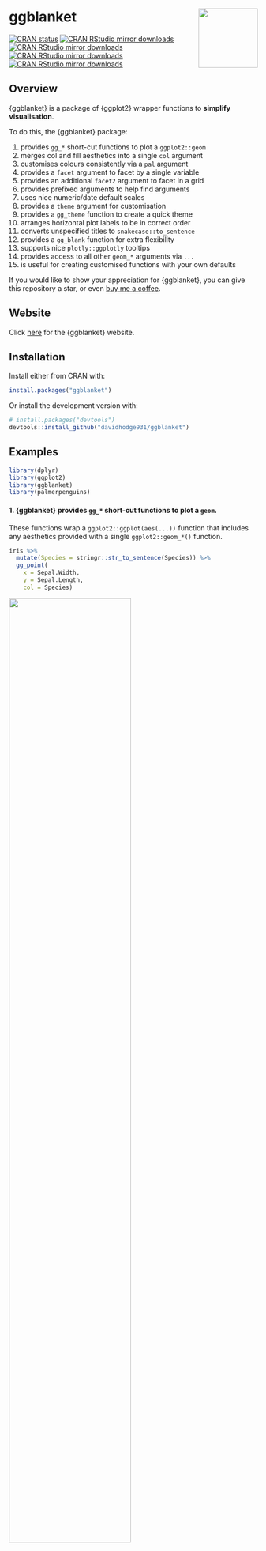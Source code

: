 
<!-- README.md is generated from README.Rmd. Please edit that file -->

# ggblanket <img src="man/figures/logo.png" align="right" width="120" />

<!-- badges: start -->

[![CRAN
status](https://www.r-pkg.org/badges/version/ggblanket)](https://CRAN.R-project.org/package=ggblanket)
[![CRAN RStudio mirror
downloads](https://cranlogs.r-pkg.org/badges/grand-total/ggblanket?color=lightgrey)](https://r-pkg.org/pkg/ggblanket)
[![CRAN RStudio mirror
downloads](https://cranlogs.r-pkg.org/badges/last-month/ggblanket?color=lightgrey)](https://r-pkg.org/pkg/ggblanket)
[![CRAN RStudio mirror
downloads](https://cranlogs.r-pkg.org/badges/last-week/ggblanket?color=lightgrey)](https://r-pkg.org/pkg/ggblanket)
[![CRAN RStudio mirror
downloads](https://cranlogs.r-pkg.org/badges/last-day/ggblanket?color=lightgrey)](https://r-pkg.org/pkg/ggblanket)
<!-- badges: end -->

## Overview

{ggblanket} is a package of {ggplot2} wrapper functions to **simplify
visualisation**.

To do this, the {ggblanket} package:

1.  provides `gg_*` short-cut functions to plot a `ggplot2::geom`
2.  merges col and fill aesthetics into a single `col` argument
3.  customises colours consistently via a `pal` argument
4.  provides a `facet` argument to facet by a single variable
5.  provides an additional `facet2` argument to facet in a grid
6.  provides prefixed arguments to help find arguments
7.  uses nice numeric/date default scales
8.  provides a `theme` argument for customisation
9.  provides a `gg_theme` function to create a quick theme
10. arranges horizontal plot labels to be in correct order
11. converts unspecified titles to `snakecase::to_sentence`
12. provides a `gg_blank` function for extra flexibility
13. supports nice `plotly::ggplotly` tooltips
14. provides access to all other `geom_*` arguments via `...`
15. is useful for creating customised functions with your own defaults

If you would like to show your appreciation for {ggblanket}, you can
give this repository a star, or even
<a href="https://www.buymeacoffee.com/davidhodge931" target="_blank">buy
me a coffee</a>.

## Website

Click [here](https://davidhodge931.github.io/ggblanket/) for the
{ggblanket} website.

## Installation

Install either from CRAN with:

``` r
install.packages("ggblanket")
```

Or install the development version with:

``` r
# install.packages("devtools")
devtools::install_github("davidhodge931/ggblanket")
```

## Examples

``` r
library(dplyr)
library(ggplot2)
library(ggblanket)
library(palmerpenguins)
```

#### 1. {ggblanket} provides `gg_*` short-cut functions to plot a `geom`.

These functions wrap a `ggplot2::ggplot(aes(...))` function that
includes any aesthetics provided with a single `ggplot2::geom_*()`
function.

``` r
iris %>%
  mutate(Species = stringr::str_to_sentence(Species)) %>% 
  gg_point(
    x = Sepal.Width, 
    y = Sepal.Length, 
    col = Species)
```

<img src="man/figures/README-unnamed-chunk-3-1.png" width="70%" />

#### 2. {ggblanket} merges col and fill aesthetics into a single `col` argument.

There is no `fill` concept in {ggblanket}. Instead, `col` relates to
both the `col` and `fill` concepts of {ggplot2}. A message is provided
to users in the console to remind them of this.

``` r
penguins %>% 
  gg_histogram(
    x = body_mass_g, 
    col = species) 
```

<img src="man/figures/README-unnamed-chunk-4-1.png" width="70%" />

#### 3. {ggblanket} customises colours via `pal` and `alpha` arguments consistently.

These arguments work in the same way regardless of whether a `col`
variable is specified or not. This is therefore one less thing for users
to remember.

``` r
penguins %>% 
  mutate(sex = stringr::str_to_sentence(sex)) %>% 
  group_by(species, sex) %>% 
  summarise(body_mass_g = mean(body_mass_g, na.rm = TRUE)) %>% 
  gg_col(
    x = species, 
    y = body_mass_g, 
    col = sex, 
    position = position_dodge2(preserve = "single"),
    pal = c("#1B9E77", "#9E361B"))
```

<img src="man/figures/README-unnamed-chunk-5-1.png" width="70%" />

#### 4. {ggblanket} provides a `facet` argument to facet by a single variable.

Facetting is treated as if it is an aesthetic, where the users just
provide an unquoted variable to facet by. A message is provided to users
in the console to remind them of this.

``` r
penguins %>% 
  tidyr::drop_na(sex) %>%
  mutate(sex = stringr::str_to_sentence(sex)) %>% 
  gg_violin(
    x = sex, 
    y = body_mass_g, 
    facet = species, 
    y_include = 0, 
    y_breaks = scales::breaks_width(1000),
    pal = "#1B9E77")
```

<img src="man/figures/README-unnamed-chunk-6-1.png" width="70%" />

#### 5. {ggblanket} provides an additional `facet2` argument to facet in a grid.

If only `facet` is provided, the `gg_*` function under the hood uses
`ggplot2::facet_wrap` to wrap by that variable.

However, if `facet2` is also provided, then the gg\_\* function uses
`ggplot2::facet_grid` to facet in grid of `facet` by `facet2`.

``` r
penguins %>% 
  tidyr::drop_na(sex) %>% 
  mutate(sex = stringr::str_to_sentence(sex)) %>% 
  gg_point(
    x = bill_length_mm, 
    y = body_mass_g,
    col = sex,
    facet = species,
    facet2 = sex, 
    y_breaks = scales::breaks_width(1500), 
    size = 1)
```

<img src="man/figures/README-unnamed-chunk-7-1.png" width="70%" />

#### 6. {ggblanket} provides prefixed arguments for customisation.

This is designed to work with the Rstudio autocomplete to help you find
the adjustment you need. Press the tab key after typing `x_`,`y_`,
`col_` or `facet_` to access this. Then use arrow keys, and press tab
again to select.

In general, arguments follow the prefix with the argument name that they
relate to in the `ggplot2` function (e.g. `scale_*_continuous`,
`facet_wrap` or `facet_grid`).

Available arguments are:

-   `*_breaks`: Adjust the breaks of an axis
-   `*_expand`: Adjust the padding beyond the limits
-   `*_include`: Include a value within a scale
-   `*_labels`: Adjust the labels on the breaks
-   `*_limits`: Adjust the limits
-   `*_trans`: Transform an axis
-   `*_sec_axis`: Add a secondary axis
-   `*_title`: Add a title
-   `col_continuous` How to colour a continuous variable
-   `col_legend_place`: Place to put the legend (e.g. “r”)
-   `col_legend_ncol`: Number of columns to arrange legend elements into
-   `col_legend_nrow`: Number of rows to arrange legend elements into
-   `facet_scales`: How facet scales are to be treated
-   `facet_space`: Whether facet space is to be treated in the grid
-   `facet_ncol`: How many columns to wrap facets into  
-   `facet_nrow`: How many rows to wrap facets into

Note that {ggblanket} keeps out-of-bound values (i.e. uses
scales::oob_keep under the hood). However, you can zoom in using
`coord = coord_cartesian(xlim = ..., ylim = ...)`.

``` r
penguins %>%
  gg_jitter(
    x = species,
    y = body_mass_g,
    col = flipper_length_mm,
    position = ggplot2::position_jitter(width = 0.2, height = 0, seed = 123), 
    col_continuous = "steps",
    y_include = 0,
    y_breaks = scales::breaks_width(1500), 
    y_labels = scales::label_number()
  )
```

<img src="man/figures/README-unnamed-chunk-8-1.png" width="70%" />

#### 7. {ggblanket} uses nice numeric/date default scales.

Where x variable is categorical and y numeric, the numeric y scale
defaults to the limits being the min and max of the *breaks*, with
expand of c(0, 0). Equivalent happens for the horizontal vice versa
situation.

Where both x and y are numeric/date, the y scale defaults to the limits
being the min and max of the *breaks* with expand of c(0, 0) - and x
scales default to the min and max of the *variable* with expand of
`c(0.025, 0.025)`.

These defaults look good with the default theme.

``` r
storms %>%
  group_by(year) %>%
  filter(between(year, 1980, 2020)) %>%
  summarise(wind = mean(wind, na.rm = TRUE)) %>%
  gg_line(
    x = year,
    y = wind,
    x_labels = ~.x,
    y_include = 0,
    title = "Storm wind speed",
    subtitle = "USA average storm wind speed, 1980\u20132020",
    y_title = "Wind speed (knots)",
    caption = "Source: NOAA"
  ) +
  geom_point()
```

<img src="man/figures/README-unnamed-chunk-9-1.png" width="70%" />

#### 8. {ggblanket} provides a `theme` argument for customisation.

This allows you to utilise the simplicity of {ggblanket}, while making
content that has your required look and feel.

Your theme will control all theme aspects, other than the legend
position and direction. You must instead control these within the `gg_*`
function with the `col_legend_place` argument
(e.g. \``col_legend_place = "r"`).

``` r
penguins %>%
  mutate(sex = stringr::str_to_sentence(sex)) %>% 
  gg_point(x = bill_depth_mm,
           y = bill_length_mm,
           col = sex,
           facet = species, 
           pal = c("#1B9E77", "#9E361B"), 
           theme = theme_grey())
```

<img src="man/figures/README-unnamed-chunk-10-1.png" width="70%" />

#### 9. {ggblanket} provides a `gg_theme` function to create a quick theme.

The `gg_theme` function allows you to create a theme that looks similar
to the {ggblanket} look and feel.

This includes the following arguments for adjusting gridlines,
background colours, text and axis lines and ticks.

``` r
storms %>%
  group_by(year) %>%
  filter(between(year, 1980, 2020)) %>%
  summarise(wind = mean(wind, na.rm = TRUE)) %>%
  gg_col(
    x = year,
    y = wind,
    x_labels = ~.x,
    x_expand = c(0, 0),
    theme = gg_theme(
      bg_plot_pal = "white",
      bg_panel_pal = "white",
      grid_h = TRUE))
```

<img src="man/figures/README-unnamed-chunk-11-1.png" width="70%" />

#### 10. {ggblanket} arranges horizontal plot labels to be in correct order.

When plots are horizontal, {ggblanket} ensures y labels and colours are
in the right order.

``` r
penguins %>%
  tidyr::drop_na(sex) %>% 
  group_by(species, sex, island) %>%
  summarise(body_mass_kg = mean(body_mass_g) / 1000) %>%
  gg_col(
    x = body_mass_kg, 
    y = species, 
    col = sex, 
    facet = island,
    col_labels = snakecase::to_sentence_case, 
    position = "dodge")
```

<img src="man/figures/README-unnamed-chunk-12-1.png" width="70%" />

#### 11. {ggblanket} defaults to converting unspecified titles to snakecase::to_sentence.

This will make quicker to get to a plot that has titles that are good
for external people to see, and will often work nicely for your
`snakecase` column names.

For titles that you need to change manually, you can change manually
using `x_title`, `y_title`, or `col_title`.

You can also use `titles = ~.x` to leave unspecified titles as per
variable names.

``` r
penguins %>%
  group_by(species, sex) %>%
  summarise(across(body_mass_g, ~ round(mean(.x, na.rm = TRUE)), 0)) %>% 
  gg_tile(
    x = sex, 
    y = species, 
    col = body_mass_g, 
    x_labels = snakecase::to_sentence_case,
    pal = pals::brewer.blues(9), 
    width = 0.9,
    height = 0.9,
    col_legend_place = "r",
    title = "Average penguin body mass",
    subtitle = "Palmer Archipelago, Antarctica",
    theme = gg_theme(grid_h = FALSE,
                     bg_plot_pal = "white",
                     axis_pal = "white", 
                     ticks_pal = "white")) +
  geom_text(aes(label = body_mass_g), col = "#232323", size = 3.5) 
```

<img src="man/figures/README-unnamed-chunk-13-1.png" width="70%" />

#### 12. {ggblanket} provides a `gg_blank` function for extra flexibility.

This function means is useful where you want to use non-supported
geom’s, aesthetics or if you want to add subsequent layers.

``` r
penguins %>%
  tidyr::drop_na(sex) %>%
  mutate(sex = stringr::str_to_sentence(sex)) %>%
  group_by(species, sex) %>%
  summarise(
    mean = round(mean(bill_length_mm, na.rm = TRUE), 0),
    n = n(),
    se = mean / sqrt(n),
    upper = mean + 1.96 * se,
    lower = mean - 1.96 * se
  ) %>%
  gg_blank(
    x = sex,
    y = mean,
    col = sex,
    facet = species,
    label = mean,
    ymin = lower,
    ymax = upper,
    y_include = 0,
    y_title = "Bill length mm"
  ) +
  geom_col(width = 0.75, alpha = 0.9) +
  geom_errorbar(width = 0.1, colour = pal_na()) 
```

<img src="man/figures/README-unnamed-chunk-14-1.png" width="70%" />

#### 13. {ggblanket} supports nice `plotly::ggplotly` tooltips.

The `add_tooltip` function allows users to create nice tooltips in
combination with the `text` argument, and the `tooltip = "text"`
argument in `ggplotly`.

``` r
theme_custom <- gg_theme(
  "helvetica",
  bg_plot_pal = "white",
  bg_panel_pal = "white",
  grid_h = TRUE
)

iris %>% 
  mutate(Species = stringr::str_to_sentence(Species)) %>% 
  add_tooltip_text(titles = snakecase::to_sentence_case) %>% 
  gg_point(
    x = Sepal.Width, 
    y = Sepal.Length, 
    col = Species, 
    text = text, 
    col_legend_place = "r",
    theme = theme_custom) %>% 
  plotly::ggplotly(tooltip = "text")
```

<img src="man/figures/ggplotly_screenshot.png" width="70%" />

#### 14. {ggblanket} provides access to all other `geom_*` arguments via `...`

This relates to all other arguments other than the mapping argument with
aesthetics.

``` r
penguins %>%
  tidyr::drop_na(sex) %>%
  gg_smooth(
    x = flipper_length_mm,
    y = body_mass_g,
    col = sex,
    level = 0.99, #argument from geom_smooth
    col_legend_place = "t",
    col_title = "", 
    col_labels = snakecase::to_sentence_case
  ) 
```

<img src="man/figures/README-unnamed-chunk-17-1.png" width="70%" />

#### 15. {ggblanket} is useful for creating customised functions with your own defaults.

This is because the `...` argument can allow you to access *all*
arguments within the {ggblanket} `gg_` function.

``` r
gg_point_custom <- function(data, x, y, col, 
                            size = 3, 
                            pal = pals::brewer.dark2(9), 
                            col_title = "", 
                            col_legend_place = "t",
                            ...) {
  data %>% 
    gg_point(x = {{ x }}, y = {{ y }}, col = {{col}}, 
             size = size, 
             pal = pal, 
             col_title = col_title, 
             col_legend_place = col_legend_place, 
             ...)
}

iris %>%
  mutate(Species = stringr::str_to_sentence(Species)) %>% 
  gg_point_custom(
    x = Sepal.Width,
    y = Sepal.Length,
    col = Species, 
    title = "Edgar Anderson's iris data",
    subtitle = "Iris sepal length by width and species",
    caption = "Edgar Anderson, 1935"
  )
```

<img src="man/figures/README-unnamed-chunk-18-1.png" width="70%" />
